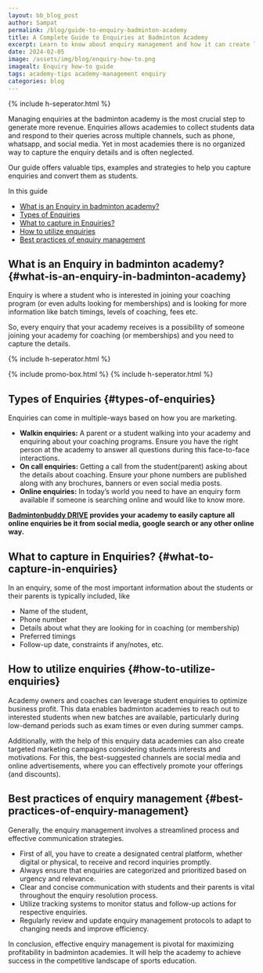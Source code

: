 ```yaml
---
layout: bb_blog_post
author: Sampat
permalink: /blog/guide-to-enquiry-badminton-academy
title: A Complete Guide to Enquiries at Badminton Academy
excerpt: Learn to know about enquiry management and how it can create lead generation to improve your badminton academy’s profit.
date: 2024-02-05
image: /assets/img/blog/enquiry-how-to.png
imagealt: Enquiry how-to guide
tags: academy-tips academy-management enquiry
categories: blog
---
```

{% include h-seperator.html %}

Managing enquiries at the badminton academy is the most crucial step to generate more revenue. Enquiries allows academies to collect students data and respond to their queries across multiple channels, such as phone, whatsapp, and social media. Yet in most academies there is no organized way to capture the enquiry details and is often neglected.

Our guide offers valuable tips, examples and strategies to help you capture enquiries and convert them as students.

In this guide

- [What is an Enquiry in badminton academy?](#what-is-an-enquiry-in-badminton-academy)
- [Types of Enquiries](#types-of-enquiries)
- [What to capture in Enquiries?](#what-to-capture-in-enquiries)
- [How to utilize enquiries](#how-to-utilize-enquiries)
- [Best practices of enquiry management](#best-practices-of-enquiry-management)

## What is an Enquiry in badminton academy? {#what-is-an-enquiry-in-badminton-academy}

Enquiry is where a student who is interested in joining your coaching program (or even adults looking for memberships) and is looking for more information like batch timings, levels of coaching, fees etc.

So, every enquiry that your academy receives is a possibility of someone joining your academy for coaching (or memberships) and you need to capture the details. 

{% include h-seperator.html %}

{% include promo-box.html %}
{% include h-seperator.html %}

## Types of Enquiries {#types-of-enquiries}

Enquiries can come in multiple-ways based on how you are marketing.

* **Walkin enquiries:** A parent or a student walking into your academy and enquiring about your coaching programs. Ensure you have the right person at the academy to answer all questions during this face-to-face interactions.
* **On call enquiries:** Getting a call from the student(parent) asking about the details about coaching. Ensure your phone numbers are published along with any brochures, banners or even social media posts.
* **Online enquiries:** In today’s world you need to have an enquiry form available if someone is searching online and would like to know more.

**[Badmintonbuddy DRIVE](https://badmintonbuddy.com) provides your academy to easily capture all online enquiries be it from social media, google search or any other online way.**


## What to capture in Enquiries? {#what-to-capture-in-enquiries}

In an enquiry, some of the most important information about the students or their parents is typically included, like 



* Name of the student, 
* Phone number 
* Details about what they are looking for in coaching (or membership)
* Preferred timings 
* Follow-up date, constraints if any/notes, etc.


## How to utilize enquiries {#how-to-utilize-enquiries}

Academy owners and coaches can leverage student enquiries to optimize business profit. This data enables badminton academies to reach out to interested students when new batches are available, particularly during low-demand periods such as exam times or even during summer camps.

Additionally, with the help of this enquiry data academies can also create targeted marketing campaigns considering students interests and motivations. For this, the best-suggested channels are social media and online advertisements, where you can effectively promote your offerings (and discounts).


## Best practices of enquiry management  {#best-practices-of-enquiry-management}

Generally, the enquiry management involves a streamlined process and effective communication strategies. 



* First of all, you have to create a designated central platform, whether digital or physical, to receive and record inquiries promptly. 
* Always ensure that enquiries are categorized and prioritized based on urgency and relevance. 
* Clear and concise communication with students and their parents is vital throughout the enquiry resolution process. 
* Utilize tracking systems to monitor status and follow-up actions for respective enquiries. 
* Regularly review and update enquiry management protocols to adapt to changing needs and improve efficiency. 

In conclusion, effective enquiry management is pivotal for maximizing profitability in badminton academies. It will help the academy to achieve success in the competitive landscape of sports education.

